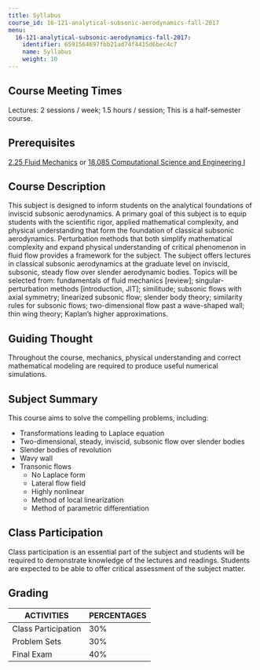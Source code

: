 ```yaml
---
title: Syllabus
course_id: 16-121-analytical-subsonic-aerodynamics-fall-2017
menu:
  16-121-analytical-subsonic-aerodynamics-fall-2017:
    identifier: 6591564697fbb21ad74f4415d6bec4c7
    name: Syllabus
    weight: 10
---
```

Course Meeting Times
--------------------

Lectures: 2 sessions / week; 1.5 hours / session; This is a half-semester course.

Prerequisites
-------------

[2.25 Fluid Mechanics](./resolveuid/aed2c1164a8a314aa444517af5bbc585) or [18.085 Computational Science and Engineering I](./resolveuid/14c1566ad29b165a9fc20ac65b3d14c1)

Course Description
------------------

This subject is designed to inform students on the analytical foundations of inviscid subsonic aerodynamics. A primary goal of this subject is to equip students with the scientific rigor, applied mathematical complexity, and physical understanding that form the foundation of classical subsonic aerodynamics. Perturbation methods that both simplify mathematical complexity and expand physical understanding of critical phenomenon in fluid flow provides a framework for the subject. The subject offers lectures in classical subsonic aerodynamics at the graduate level on inviscid, subsonic, steady flow over slender aerodynamic bodies. Topics will be selected from: fundamentals of fluid mechanics \[review\]; singular-perturbation methods \[introduction, JIT\]; similitude; subsonic flows with axial symmetry; linearized subsonic flow; slender body theory; similarity rules for subsonic flows; two-dimensional flow past a wave-shaped wall; thin wing theory; Kaplan’s higher approximations.

Guiding Thought
---------------

Throughout the course, mechanics, physical understanding and correct mathematical modeling are required to produce useful numerical simulations.

Subject Summary
---------------

This course aims to solve the compelling problems, including:

*   Transformations leading to Laplace equation
*   Two-dimensional, steady, inviscid, subsonic flow over slender bodies
*   Slender bodies of revolution
*   Wavy wall
*   Transonic flows
    *   No Laplace form
    *   Lateral flow field
    *   Highly nonlinear
    *   Method of local linearization
    *   Method of parametric differentiation

Class Participation
-------------------

Class participation is an essential part of the subject and students will be required to demonstrate knowledge of the lectures and readings. Students are expected to be able to offer critical assessment of the subject matter.

Grading
-------

| ACTIVITIES | PERCENTAGES |
| --- | --- |
| Class Participation | 30% |
| Problem Sets | 30% |
| Final Exam | 40%
